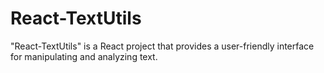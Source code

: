 # React-TextUtils
"React-TextUtils" is a React project that provides a user-friendly interface for manipulating and analyzing text.
